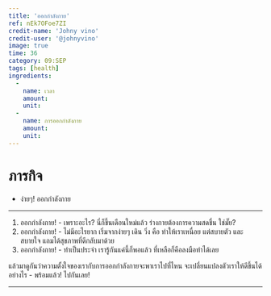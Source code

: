 ```yaml
---
title: 'ออกกำลังกาย'
ref: nEk7OFoe7ZI
credit-name: 'Johny vino'
credit-user: '@johnyvino'
image: true
time: 36
category: 09:SEP
tags: [health]
ingredients:
  -
    name: เวลา
    amount:
    unit:
  -
    name: การออกกำลังกาย
    amount:
    unit:
---
```


# ภารกิจ
 - ง่ายๆ! ออกกำลังกาย

---

1. ออกกำลังกาย! - เพราะอะไร? นี่ก็ขึ้นเดือนใหม่แล้ว ร่างกายต้องการความสดชื่น ใช่มั๊ย?
2. ออกกำลังกาย! - ไม่มีอะไรยาก เริ่มจากง่ายๆ เดิน วิ่ง คือ ทำให้เราเหนื่อย แต่สบายตัว และ สบายใจ แถมได้สุขภาพที่ดีกลับมาด้วย
3. ออกกำลังกาย! - ทำเป็นประจำ เรารู้กันแค่นี้ก็พอแล้ว ที่เหลือก็คือลงมือทำได้เลย

แล้วมาดูกันว่าความตั้งใจของเรากับการออกกำลังกายจะพาเราไปที่ไหน จะเปลี่ยนแปลงตัวเราให้ดีขึ้นได้อย่างไร - พร้อมแล้ว! ไปกันเลย!

---
